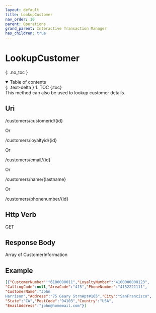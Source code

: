 ```yaml
---
layout: default
title: LookupCustomer
nav_order: 10
parent: Operations
grand_parent: Interactive Transaction Manager
has_children: true
---
```

# LookupCustomer 
{: .no_toc }
<details open markdown="block">
  <summary>
    Table of contents
  </summary>
  {: .text-delta }
1. TOC
{:toc}
</details>
This method can also be used to lookup customer details.

## Uri

/customers/customerid/{id}

Or

/customers/loyaltyid/{id}

Or

/customers/email/{id}

Or

/customers/name/{lastname}

Or

/customers/phonenumber/{id}

## Http Verb
GET

## Response Body

Array of CustomerInformation

## Example
```json
[{"CustomerNumber":"6100000011","LoyaltyNumber":"4100000000123",
"CallingCode":null,"AreaCode":"415","PhoneNumber":"4152221111",
"CustomerName":"John
Harrison","Address":"75 Geary StrnApt#165","City":"SanFrancisco",
"State":"CA","PostCode":"94103","Country":"USA",
"EmailAddress":"john@homemail.com"}]
```